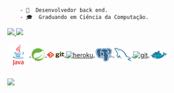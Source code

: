 

        - 🚀  Desenvolvedor back end.
        - 🎓  Graduando em Ciência da Computação.



<div >
  <a href="https://github.com/BrenoAraujoo">
  <img height="180em" src="https://github-readme-stats.vercel.app/api?username=BrenoAraujoo&show_icons=true&theme=prussian&include_all_commits=false&count_private=true"/>
  <img height="180em" src="https://github-readme-stats.vercel.app/api/top-langs/?username=BrenoAraujoo&layout=compact&langs_count=7&theme=prussian"/>
</div>
<div style="display: inline_block">

<br>
<img align="center"height="50"src="https://raw.githubusercontent.com/devicons/devicon/1119b9f84c0290e0f0b38982099a2bd027a48bf1/icons/java/java-original-wordmark.svg">
  
  <img img align="center" height="32" src="https://raw.githubusercontent.com/github/explore/80688e429a7d4ef2fca1e82350fe8e3517d3494d/topics/spring-boot/spring-boot.png" alt="spring"/>

  
  <img align="center" alt="git" height="34" width="40" src="https://raw.githubusercontent.com/github/explore/80688e429a7d4ef2fca1e82350fe8e3517d3494d/topics/git/git.png">
  
<img align="center" alt="heroku" height="34" width="40" src="https://raw.githubusercontent.com/heroku/favicon/master/favicon.iconset/icon_32x32.png">

<img align="center" alt="postgresql" height="32" width="40" src="https://raw.githubusercontent.com/devicons/devicon/1119b9f84c0290e0f0b38982099a2bd027a48bf1/icons/postgresql/postgresql-plain.svg">

<img align="center" alt="git" height="32" width="40" src="https://raw.githubusercontent.com/devicons/devicon/1119b9f84c0290e0f0b38982099a2bd027a48bf1/icons/mysql/mysql-original.svg">

<img align="center" alt="git" height="32" src="https://avatars.githubusercontent.com/u/10251060?s=200&v=4">
        
<img align="center" alt="git" height="32" width="40"  src="https://raw.githubusercontent.com/devicons/devicon/1119b9f84c0290e0f0b38982099a2bd027a48bf1/icons/docker/docker-original.svg">
        
        



</div>
  
 
## 
 
<div> 


  <a href="https://www.linkedin.com/in/breno-souza-araujo/" target="_blank"><img src="https://img.shields.io/badge/-LinkedIn-%230077B5?style=for-the-badge&logo=linkedin&logoColor=white" target="_blank"></a> 
 

 
</div>
